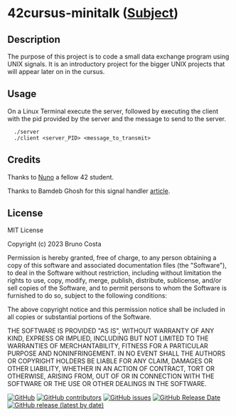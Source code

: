 # 42cursus-minitalk ([Subject](https://github.com/BrunoCostaGH/42cursus-minitalk/blob/master/.github/en.subject.pdf))

## Description
The purpose of this project is to code a small data exchange program using UNIX signals. It is an introductory project for the bigger UNIX projects that will appear later on in the cursus.

## Usage

On a Linux Terminal execute the server, followed by executing the client with the pid provided by the server and the message to send to the server.

```unix
  ./server
  ./client <server_PID> <message_to_transmit>
```

## Credits

Thanks to [Nuno](https://github.com/Kuninoto) a fellow 42 student.

Thanks to Bamdeb Ghosh for this signal handler [article](https://linuxhint.com/signal_handlers_c_programming_language/).

## License

MIT License

Copyright (c) 2023 Bruno Costa

Permission is hereby granted, free of charge, to any person obtaining a copy
of this software and associated documentation files (the "Software"), to deal
in the Software without restriction, including without limitation the rights
to use, copy, modify, merge, publish, distribute, sublicense, and/or sell
copies of the Software, and to permit persons to whom the Software is
furnished to do so, subject to the following conditions:

The above copyright notice and this permission notice shall be included in all
copies or substantial portions of the Software.

THE SOFTWARE IS PROVIDED "AS IS", WITHOUT WARRANTY OF ANY KIND, EXPRESS OR
IMPLIED, INCLUDING BUT NOT LIMITED TO THE WARRANTIES OF MERCHANTABILITY,
FITNESS FOR A PARTICULAR PURPOSE AND NONINFRINGEMENT. IN NO EVENT SHALL THE
AUTHORS OR COPYRIGHT HOLDERS BE LIABLE FOR ANY CLAIM, DAMAGES OR OTHER
LIABILITY, WHETHER IN AN ACTION OF CONTRACT, TORT OR OTHERWISE, ARISING FROM,
OUT OF OR IN CONNECTION WITH THE SOFTWARE OR THE USE OR OTHER DEALINGS IN THE
SOFTWARE.

[![GitHub](https://img.shields.io/github/license/BrunoCostaGH/42cursus-minitalk?style=for-the-badge)](https://github.com/BrunoCostaGH/42cursus-minitalk/blob/master/LICENSE.md)
[![GitHub contributors](https://img.shields.io/github/contributors/BrunoCostaGH/42cursus-minitalk?style=for-the-badge)](https://github.com/BrunoCostaGH/42cursus-minitalk)
[![GitHub issues](https://img.shields.io/github/issues/BrunoCostaGH/42cursus-minitalk?style=for-the-badge)](https://github.com/BrunoCostaGH/42cursus-minitalk/issues)
[![GitHub Release Date](https://img.shields.io/github/release-date/BrunoCostaGH/42cursus-minitalk?style=for-the-badge)](https://github.com/BrunoCostaGH/42cursus-minitalk/releases/latest)
[![GitHub release (latest by date)](https://img.shields.io/github/v/release/BrunoCostaGH/42cursus-minitalk?style=for-the-badge)](https://github.com/BrunoCostaGH/42cursus-minitalk/releases/latest)
